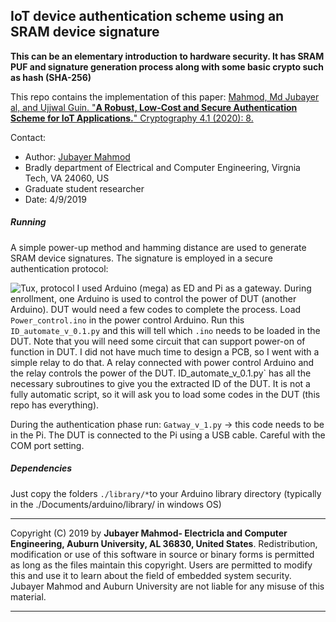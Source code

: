 ## IoT device authentication scheme using an SRAM device signature
**This can be an elementary introduction to hardware security. It has SRAM PUF and signature generation process along with some basic crypto such as hash (SHA-256)** 

 This repo contains the implementation of this paper: [Mahmod, Md Jubayer al, and Ujjwal Guin. "**A Robust, Low-Cost and Secure Authentication Scheme for IoT Applications.**" Cryptography 4.1 (2020): 8.](https://www.mdpi.com/2410-387X/4/1/8/htm)
 
  Contact:
 * Author: [Jubayer Mahmod](https://sites.google.com/vt.edu/jubayer/home) 
 * Bradly department of Electrical and Computer Engineering, Virgnia Tech, VA 24060, US
 * Graduate student researcher
 * Date:  4/9/2019

##### Running
A simple power-up method and hamming distance are used to generate SRAM device signatures. The signature is employed in a secure authentication protocol:

![Tux, protocol](https://www.mdpi.com/cryptography/cryptography-04-00008/article_deploy/html/images/cryptography-04-00008-g002.png)
I used Arduino (mega) as ED and Pi as a gateway. During enrollment, one Arduino is used to control the power of DUT (another Arduino). DUT would need a few codes to complete the process. Load `Power_control.ino` in the power control Arduino. Run this `ID_automate_v_0.1.py` and this will tell which `.ino` needs to be loaded in the DUT. Note that you will need some circuit that can support power-on of function in DUT. I did not have much time to design a PCB, so I went with a simple relay to do that. A relay connected with power control Arduino and the relay controls the power of the DUT. 
ID_automate_v_0.1.py` has all the necessary subroutines to give you the extracted ID of the DUT. It is not a fully automatic script, so it will ask you to load some codes in the DUT (this repo has everything).

During the authentication phase run: `Gatway_v_1.py` -> this code needs to be in the Pi. The DUT is connected to the Pi using a USB cable. Careful with the COM port setting. 
##### Dependencies
Just copy the folders `./library/*`to your Arduino library directory (typically in the ./Documents/arduino/library/ in windows OS)

******************************************************************************
 Copyright (C) 2019 by **Jubayer Mahmod- Electricla and Computer Engineering, Auburn University, AL 36830, United States**.
 Redistribution, modification or use of this software in source or binary forms is permitted as long as the files maintain this copyright. Users are permitted to modify this and use it to learn about the field of embedded system security. Jubayer Mahmod and Auburn University are not liable for any misuse of this material. 
 *****************************************************************************



